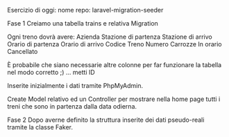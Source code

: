 Esercizio di oggi:
nome repo: laravel-migration-seeder

Fase 1
Creiamo una tabella trains e relativa Migration

Ogni treno dovrà avere:
Azienda
Stazione di partenza
Stazione di arrivo
Orario di partenza
Orario di arrivo
Codice Treno
Numero Carrozze
In orario
Cancellato

È probabile che siano necessarie altre colonne per far funzionare la tabella nel modo corretto ;) ... metti ID
<!-- ok -->

Inserite inizialmente i dati tramite PhpMyAdmin.
<!-- ok -->

Create Model relativo ed un Controller per mostrare nella home page tutti i treni che sono in partenza dalla data odierna.
<!-- ok -->

Fase 2
Dopo averne definito la struttura inserite dei dati pseudo-reali tramite la classe Faker.
<!-- ok -->
